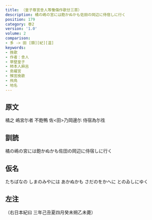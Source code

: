 ```yaml
---
title: （皇子尊宮舎人等慟傷作歌廿三首）
description: 橘の嶋の宮には飽かぬかも佐田の岡辺に侍宿しに行く
position: 179
category: 巻2
version: '1.0'
volume: 2
comparison:
- 多 -> 田 [類][紀][温]
keywords:
- 挽歌
- 作者：舎人
- 草壁皇子
- 柿本人麻呂
- 島嬥宮
- 殯宮挽歌
- 飛鳥
- 地名
---
```


## 原文

橘之 嶋宮尓者 不飽鴨 佐<田>乃岡邊尓 侍宿為尓徃

## 訓読

橘の嶋の宮には飽かぬかも佐田の岡辺に侍宿しに行く

## 仮名

たちばなの しまのみやには あかぬかも さだのをかへに とのゐしにゆく

## 左注

（右日本紀曰 三年己丑夏四月癸未朔乙未薨）
